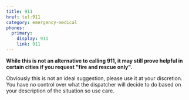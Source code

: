 ```yaml
---
title: 911
href: tel:911
category: emergency-medical
phones:
  primary:
    display: 911
    link: 911
---
```


**While this is not an alternative to calling 911, it may still prove helpful in certain cities if you request "fire and rescue only".**

Obviously this is not an ideal suggestion, please use it at your discretion. You have no control over what the dispatcher will decide to do based on your description of the situation so use care.
